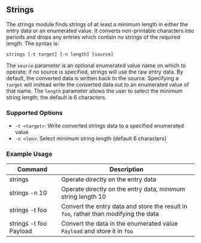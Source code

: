 ## Strings

The strings module finds strings of at least a minimum length in either the entry data or an enumerated value. It converts non-printable characters into periods and drops any entries which contain no strings of the required length. The syntax is:

```
strings [-t target] [-n length] [source]
```

The `source` parameter is an optional enumerated value name on which to operate; if no source is specified, strings will use the raw entry data. By default, the converted data is written back to the source. Specifying a `target` will instead write the converted data out to an enumerated value of that name. The `length` parameter allows the user to select the minimum string length; the default is 6 characters.

### Supported Options

* `-t <target>`: Write converted strings data to a specified enumerated value
* `-n <len>`: Select minimum string length (default 6 characters)

### Example Usage

| Command | Description |
|---------|-------------|
| strings | Operate directly on the entry data |
| strings -n 10 | Operate directly on the entry data, minimum string length 10 |
| strings -t foo | Convert the entry data and store the result in `foo`, rather than modifying the data |
| strings -t foo Payload | Convert the data in the enumerated value `Payload` and store it in `foo` |